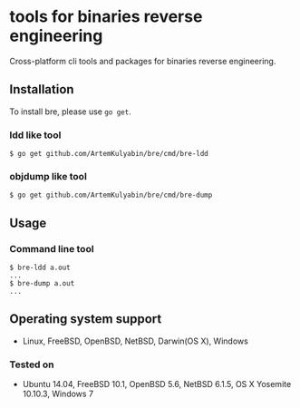 # tools for binaries reverse engineering

Cross-platform cli tools and packages for binaries reverse engineering.

## Installation

To install bre, please use `go get`.

### ldd like tool

```
$ go get github.com/ArtemKulyabin/bre/cmd/bre-ldd
```

### objdump like tool

```
$ go get github.com/ArtemKulyabin/bre/cmd/bre-dump
```

## Usage

### Command line tool

```
$ bre-ldd a.out
...
$ bre-dump a.out
...
```

## Operating system support
* Linux, FreeBSD, OpenBSD, NetBSD, Darwin(OS X), Windows

### Tested on
* Ubuntu 14.04, FreeBSD 10.1, OpenBSD 5.6, NetBSD 6.1.5, OS X Yosemite 10.10.3, Windows 7
